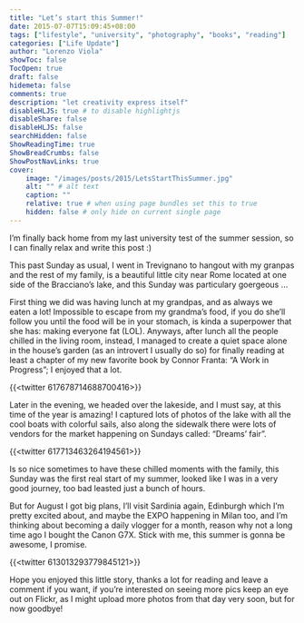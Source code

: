 ```yaml
---
title: "Let’s start this Summer!"
date: 2015-07-07T15:09:45+08:00
tags: ["lifestyle", "university", "photography", "books", "reading"]
categories: ["Life Update"]
author: "Lorenzo Viola"
showToc: false
TocOpen: true
draft: false
hidemeta: false
comments: true
description: "let creativity express itself"
disableHLJS: true # to disable highlightjs
disableShare: false
disableHLJS: false
searchHidden: false
ShowReadingTime: true
ShowBreadCrumbs: false
ShowPostNavLinks: true
cover:
    image: "/images/posts/2015/LetsStartThisSummer.jpg"
    alt: "" # alt text
    caption: ""
    relative: true # when using page bundles set this to true
    hidden: false # only hide on current single page
---
```

I’m finally back home from my last university test of the summer session, so I can finally relax and write this post :)

This past Sunday as usual, I went in Trevignano to hangout with my granpas and the rest of my family, is a beautiful little city near Rome located at one side of the Bracciano’s lake, and this Sunday was particulary goergeous …

First thing we did was having lunch at my grandpas, and as always we eaten a lot! Impossible to escape from my grandma’s food, if you do she’ll follow you until the food will be in your stomach, is kinda a superpower that she has: making everyone fat (LOL). 
Anyways, after lunch all the people chilled in the living room, instead, I managed to create a quiet space alone in the house’s garden (as an introvert I usually do so) for finally reading at least a chapter of my new favorite book by Connor Franta: “A Work in Progress”; I enjoyed that a lot. 

{{<twitter 617678714688700416>}}

Later in the evening, we headed over the lakeside, and I must say, at this time of the year is amazing!
I captured lots of photos of the lake with all the cool boats with colorful sails, also along the sidewalk there were lots of vendors for the market happening on Sundays called: “Dreams’ fair”.

{{<twitter 617713463264194561>}}

Is so nice sometimes to have these chilled moments with the family, this Sunday was the first real start of my summer, looked like I was in a very good journey, too bad leasted just a bunch of hours.

But for August I got big plans, I’ll visit Sardinia again, Edinburgh which I’m pretty excited about, and maybe the EXPO happening in Milan too, and I’m thinking about becoming a daily vlogger for a month, reason why not a long time ago I bought the Canon G7X. Stick with me, this summer is gonna be awesome, I promise.

{{<twitter 613013293779845121>}}

Hope you enjoyed this little story, thanks a lot for reading and leave a comment if you want, if you’re interested on seeing more pics keep an eye out on Flickr, as I might upload more photos from that day very soon, but for now goodbye!